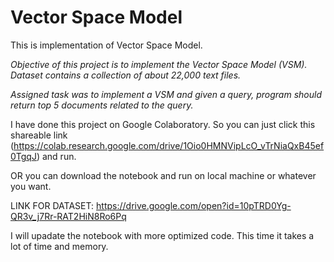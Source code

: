 # Vector Space Model

This is implementation of Vector Space Model. 

*Objective of this project is to implement the Vector Space Model (VSM). Dataset contains a collection of about 22,000 text files.*

*Assigned task was to implement a VSM and given a query, program should return top 5 documents related to the query.*

I have done this project on Google Colaboratory. So you can just click this shareable link (https://colab.research.google.com/drive/1Oio0HMNVipLcO_vTrNiaQxB45ef0TgqJ) and run. 

OR you can download the notebook and run on local machine or whatever you want.

LINK FOR DATASET: https://drive.google.com/open?id=10pTRD0Yg-QR3v_j7Rr-RAT2HiN8Ro6Pq

I will upadate the notebook with more optimized code. This time it takes a lot of time and memory.
